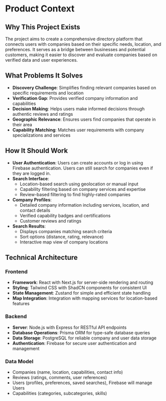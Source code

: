 # Product Context

## Why This Project Exists
The project aims to create a comprehensive directory platform that connects users with companies based on their specific needs, location, and preferences. It serves as a bridge between businesses and potential customers, making it easier to discover and evaluate companies based on verified data and user experiences.

## What Problems It Solves
- **Discovery Challenge**: Simplifies finding relevant companies based on specific requirements and location
- **Verification Gap**: Provides verified company information and capabilities
- **Decision Making**: Helps users make informed decisions through authentic reviews and ratings
- **Geographic Relevance**: Ensures users find companies that operate in their area
- **Capability Matching**: Matches user requirements with company specializations and services

## How It Should Work
- **User Authentication**: Users can create accounts or log in using Firebase authentication. Users can still search for companies even if they are logged in.
- **Search Interface**: 
  - Location-based search using geolocation or manual input
  - Capability filtering based on company services and expertise
  - Review-based filtering to find highly-rated companies
- **Company Profiles**:
  - Detailed company information including services, location, and contact details
  - Verified capability badges and certifications
  - Customer reviews and ratings
- **Search Results**:
  - Displays companies matching search criteria
  - Sort options (distance, rating, relevance)
  - Interactive map view of company locations

## Technical Architecture

### Frontend
- **Framework**: React with Next.js for server-side rendering and routing
- **Styling**: Tailwind CSS with ShadCN components for consistent UI
- **State Management**: Zustand for simple and efficient state handling
- **Map Integration**: Integration with mapping services for location-based features

### Backend
- **Server**: Node.js with Express for RESTful API endpoints
- **Database Operations**: Prisma ORM for type-safe database queries
- **Data Storage**: PostgreSQL for reliable company and user data storage
- **Authentication**: Firebase for secure user authentication and management

### Data Model
- Companies (name, location, capabilities, contact info)
- Reviews (ratings, comments, user references)
- Users (profiles, preferences, saved searches), Firebase will manage Users
- Capabilities (categories, subcategories, skills)


